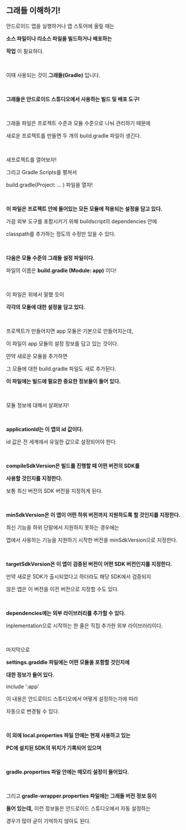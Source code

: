 ## 그래들 이해하기!

안드로이드 앱을 실행하거나 앱 스토어에 올릴 때는

__소스 파일이나 리소스 파일을 빌드하거나 배포하는__

__작업__ 이 필요하다.

 </br>

이때 사용되는 것이 __그래들(Gradle)__ 입니다.

 </br>

__그래들은 안드로이드 스튜디오에서 사용하는 빌드 및 배포 도구!__

 </br>

그래들 파일은 프로젝트 수준과 모듈 수준으로 나눠 관리하기 때문에

새로운 프로젝트를 만들면 두 개의 build.gradle 파일이 생긴다.

 </br>

새프로젝트를 열어보자!

그리고 Gradle Scripts를 펼쳐서

build.gradle(Project: ... ) 파일을 열자!

 </br>

__이 파일은 프로젝트 안에 들어있는 모든 모듈에 적용되는 설정을 담고 있다.__

가끔 외부 도구를 포함시키기 위해 buildscript의 dependencies 안에 

classpath를 추가하는 정도의 수정만 있을 수 있다.

 </br>

__다음은 모듈 수준의 그래들 설정 파일이다.__

파일의 이름은 __build.gradle (Module: app)__ 이다!

 </br>

이 파일은 위에서 말했 듯이 

__각각의 모듈에 대한 설정을 담고 있다.__

 </br>

프로젝트가 만들어지면 app 모듈은 기본으로 만들어지는데,

이 파일이 app 모듈의 설정 정보를 담고 있는 것이다.

먄약 새로운 모듈을 추가하면

그 모듈에 대한 build.gradle 파일도 새로 추가된다.

__이 파일에는 빌드에 필요한 중요한 정보들이 들어 있다.__

 </br>

모듈 정보에 대해서 살펴보자!

 </br>

__applicationId는 이 앱의 id 값이다.__

id 값은 전 세계에서 유일한 값으로 설정되어야 한다.

 </br>

__compileSdkVersion은 빌드를 진행할 때 어떤 버전의 SDK를__

__사용할 것인지를 지정한다.__

보통 최신 버전의 SDK 버전을 지정하게 된다.

 </br>

__minSdkVersion은 이 앱이 어떤 하위 버전까지 지원하도록 할 것인지를 지정한다.__

최신 기능을 하위 단말에서 지원하지 못하는 경우에는 

앱에서 사용하는 기능을 지원하기 시작한 버전을 minSdkVersion으로 지정한다.

 </br>

__targetSdkVersion은 이 앱이 검증된 버전이 어떤 SDK 버전인지를 지정한다.__

만약 새로운 SDK가 출시되었다고 하더라도 해당 SDK에서 검증되지

않은 앱은 이 버전을 이전 버전으로 지정할 수도 있다.

 </br>

__dependencies에는 외부 라이브러리를 추가할 수 있다.__

inplementation으로 시작하는 한 줄은 직접 추가한 외부 라이브러리이다.

 </br>

마지막으로

__settings.graddle 파일에는 어떤 모듈을 포함할 것인지에__

__대한 정보가 들어 있다.__

include ':app'

이 내용은 안드로이드 스튜디오에서 어떻게 설정하는가에 따라

자동으로 변경될 수 있다.

 </br>

__이 외에 local.properties 파일 안에는 현재 사용하고 있는__

__PC에 설치된 SDK의 위치가 기록되어 있으며__

 </br>

__gradle.properties 파일 안에는 메모리 설정이 들어있다.__

 </br>

그리고 __gradle-wrapper.properties 파일에는 그래들 버전 정보 등이__

__들어 있는데,__ 이런 정보들은 안드로이드 스튜디오에서 자동 설정하는

경우가 많아 굳이 기억하지 않아도 된다.
